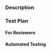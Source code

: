 ### Description
<!-- Short description of your feature -->

### Test Plan

#### For Reviewers
<!-- Outline steps for reviewers to test and verify your code -->

#### Automated Testing
<!-- Describe any automated tests you introduced -->
